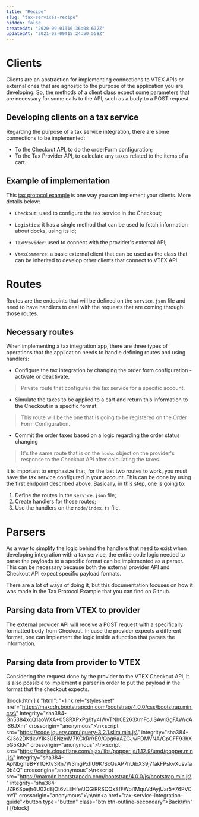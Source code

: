 ```yaml
---
title: "Recipe"
slug: "tax-services-recipe"
hidden: false
createdAt: "2020-09-01T16:36:08.632Z"
updatedAt: "2021-02-09T15:24:50.558Z"
---
```

# Clients

Clients are an abstraction for implementing connections to VTEX APIs or external ones that are agnostic to the purpose of the application you are developing. So, the methods of a client class expect some parameters that are necessary for some calls to the API, such as a body to a POST request.


## Developing clients on a tax service

Regarding the purpose of a tax service integration, there are some connections to be implemented:

- To the Checkout API, to do the orderForm configuration;
- To the Tax Provider API, to calculate any taxes related to the items of a cart.


## Example of implementation

This [tax protocol example](https://github.com/vtex-apps/tax-protocol-example) is one way you can implement your clients. More details below:

- `Checkout`: used to configure the tax service in the Checkout;

- `Logistics`: it has a single method that can be used to fetch information about docks, using its id;

- `TaxProvider`: used to connect with the provider's external API;

- `VtexCommerce`: a basic external client that can be used as the class that can be inherited to develop other clients that connect to VTEX API.


# Routes
Routes are the endpoints that will be defined on the `service.json` file and need to have handlers to deal with the requests that are coming through those routes.


## Necessary routes

When implementing a tax integration app, there are three types of operations that the application needs to handle defining routes and using handlers:

- Configure the tax integration by changing the order form configuration - activate or deactivate.
> Private route that configures the tax service for a specific account.

- Simulate the taxes to be applied to a cart and return this information to the Checkout in a specific format.
> This route will be the one that is going to be registered on the Order Form Configuration.

- Commit the order taxes based on a logic regarding the order status changing
> It's the same route that is on the `hooks` object on the provider's response to the Checkout API after calculating the taxes.

It is important to emphasize that, for the last two routes to work, you must have the tax service configured in your account. This can be done by using the first endpoint described above. Basically, in this step, one is going to:

1. Define the routes in the `service.json` file;
2. Create handlers for those routes;
3. Use the handlers on the `node/index.ts` file.


# Parsers

As a way to simplify the logic behind the handlers that need to exist when developing integration with a tax service, the entire code logic needed to parse the payloads to a specific format can be implemented as a parser. This can be necessary because both the external provider API and Checkout API expect specific payload formats.

There are a lot of ways of doing it, but this documentation focuses on how it was made in the Tax Protocol Example that you can find on Github.


## Parsing data from VTEX to provider

The external provider API will receive a POST request with a specifically formatted body from Checkout. In case the provider expects a different format, one can implement the logic inside a function that parses the information.


## Parsing data from provider to VTEX

Considering the request done by the provider to the VTEX Checkout API, it is also possible to implement a parser in order to put the payload in the format that the checkout expects.

[block:html]
{
  "html": "<link rel=\"stylesheet\" href=\"https://maxcdn.bootstrapcdn.com/bootstrap/4.0.0/css/bootstrap.min.css\" integrity=\"sha384-Gn5384xqQ1aoWXA+058RXPxPg6fy4IWvTNh0E263XmFcJlSAwiGgFAW/dAiS6JXm\" crossorigin=\"anonymous\">\n<script src=\"https://code.jquery.com/jquery-3.2.1.slim.min.js\" integrity=\"sha384-KJ3o2DKtIkvYIK3UENzmM7KCkRr/rE9/Qpg6aAZGJwFDMVNA/GpGFF93hXpG5KkN\" crossorigin=\"anonymous\"></script>\n<script src=\"https://cdnjs.cloudflare.com/ajax/libs/popper.js/1.12.9/umd/popper.min.js\" integrity=\"sha384-ApNbgh9B+Y1QKtv3Rn7W3mgPxhU9K/ScQsAP7hUibX39j7fakFPskvXusvfa0b4Q\" crossorigin=\"anonymous\"></script>\n<script src=\"https://maxcdn.bootstrapcdn.com/bootstrap/4.0.0/js/bootstrap.min.js\" integrity=\"sha384-JZR6Spejh4U02d8jOt6vLEHfe/JQGiRRSQQxSfFWpi1MquVdAyjUar5+76PVCmYl\" crossorigin=\"anonymous\"></script>\n\n\n<a href=\"tax-service-integration-guide\"<button type=\"button\" class=\"btn btn-outline-secondary\">Back</button></a>\n\n<style></style>"
}
[/block]